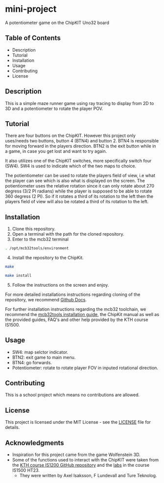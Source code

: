 # mini-project
A potentiometer game on the ChipKIT Uno32 board

## Table of Contents

- Description
- Tutorial
- Installation
- Usage
- Contributing
- License

## Description

This is a simple maze runner game using ray tracing to display from 2D to 3D and a potentiometer to rotate the player POV.

## Tutorial

There are four buttons on the ChipKIT. However this project only uses/needs two buttons, button 4 (BTN4) and button 2. BTN4 is responsible for moving forward in the players direction. BTN2 is the exit button while in a game, in case you get lost and want to try again.

It also utilizes one of the ChipKIT switches, more specifically switch four (SW4). SW4 is used to indicate which of the two maps to choice.

The potientiometer can be used to rotate the players field of view, i.e what the player can see which is also what is displayed on the screen. The potientiometer uses the relative rotation since it can only rotate about 270 degress (3/2 PI radians) while the player is supposed to be able to rotate 360 degress (2 PI). So if it rotates a third of its rotation to the left then the players field of view will also be rotated a third of its rotation to the left.

## Installation

1. Clone this repository.
2. Open a terminal with the path for the cloned repository.
3. Enter to the mcb32 terminal

```bash
. /opt/mcb32tools/environment 
```

4. Install the repository to the ChipKit.

```bash
make
```
```bash
make install
```

5. Follow the instructions on the screen and enjoy.

For more detailed installations instructions regarding cloning of the repository, we recommend [Github Docs](https://docs.github.com/en/repositories/creating-and-managing-repositories/cloning-a-repository).

For further installation instructions regarding the mcb32 toolchain, we recommend the [mcb32tools installation guide](https://github.com/is1200-example-projects/mcb32tools), the ChipKit manual as well as the provided guides, FAQ's and other help provided by the KTH course IS1500.

## Usage

- SW4: map selctor indicator.
- BTN2: exit game to main menu.
- BTN4: go forwards.
- Potentiometer: rotate to rotate player FOV in inputed rotational direction.

## Contributing

This is a school project which means no contributions are allowed.

## License

This project is licensed under the MIT License - see the [LICENSE](LICENSE) file for details.

## Acknowledgments

- Inspiration for this project came from the game Wolfenstein 3D.
- Some of the functions used to interact with the ChipKIT were taken from the [KTH course IS1200 GitHub repository](https://github.com/capitanu/IS1200) and the [labs](https://canvas.kth.se/courses/41500/pages/labs) in the course IS1500 HT23.
  - They were written by Axel Isaksson, F Lundevall and Ture Teknolog.
